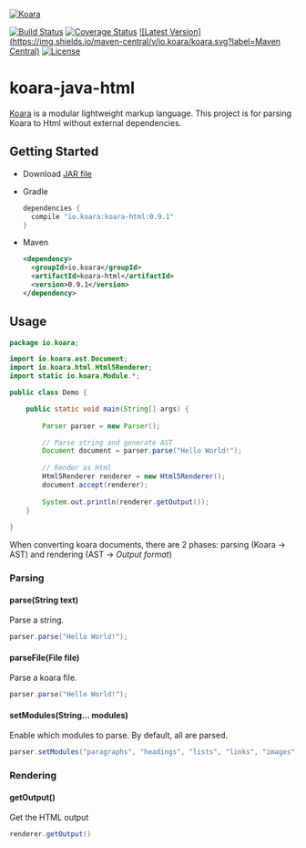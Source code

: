 [![Koara](http://www.koara.io/logo.png)](http://www.koara.io)

[![Build Status](https://img.shields.io/travis/koara/koara-java-html.svg)](https://travis-ci.org/koara/koara-java-html)
[![Coverage Status](https://img.shields.io/coveralls/koara/koara-java-html.svg)](https://coveralls.io/github/koara/koara-java-html?branch=master)
[![Latest Version](https://img.shields.io/maven-central/v/io.koara/koara.svg?label=Maven Central)](http://search.maven.org/#search%7Cga%7C1%7Ckoara-html)
[![License](https://img.shields.io/badge/License-Apache%202.0-blue.svg)](https://github.com/koara/koara-java-html/blob/master/LICENSE)

# koara-java-html
[Koara](http://www.koara.io) is a modular lightweight markup language. This project is for parsing Koara to Html without external dependencies.

## Getting Started
- Download [JAR file](http://repo1.maven.org/maven2/io/koara/koara-html/0.9.1/koara-html-0.9.1.jar)
- Gradle

  ```groovy
  dependencies {
	compile "io.koara:koara-html:0.9.1"
  }
  ```
  
- Maven

  ```xml
  <dependency>
    <groupId>io.koara</groupId>
    <artifactId>koara-html</artifactId>
    <version>0.9.1</version>
  </dependency>
  ```

## Usage
```java
package io.koara;

import io.koara.ast.Document;
import io.koara.html.Html5Renderer;
import static io.koara.Module.*;

public class Demo {

	public static void main(String[] args) {
		
		Parser parser = new Parser();

		// Parse string and generate AST
		Document document = parser.parse("Hello World!"); 
		
		// Render as Html
		Html5Renderer renderer = new Html5Renderer();
		document.accept(renderer);
		
		System.out.println(renderer.getOutput());
	}
	
}
```

When converting koara documents, there are 2 phases: parsing (Koara -> AST) and rendering (AST -> _Output format_)

### Parsing
#### parse(String text)
Parse a string.

```java
parser.parse("Hello World!"); 
```

#### parseFile(File file)
Parse a koara file.

```java
parser.parse("Hello World!"); 
```

#### setModules(String... modules)
Enable which modules to parse. By default, all are parsed. 

```java
parser.setModules("paragraphs", "headings", "lists", "links", "images", "formatting", "blockquotes", "code");
```

### Rendering
#### getOutput()
Get the HTML output

```java
renderer.getOutput()
```
